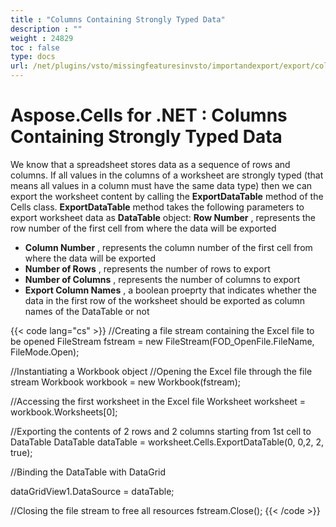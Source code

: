 ```yaml
---
title : "Columns Containing Strongly Typed Data" 
description : "" 
weight : 24829 
toc : false
type: docs
url: /net/plugins/vsto/missingfeaturesinvsto/importandexport/export/columns+containing+strongly+typed+data/
---
```


# Aspose.Cells for .NET : Columns Containing Strongly Typed Data


We know that a spreadsheet stores data as a sequence of rows and columns. If all values in the columns of a worksheet are strongly typed (that means all values in a column must have the same data type) then we can export the worksheet content by calling the **ExportDataTable** method of the Cells class. **ExportDataTable** method takes the following parameters to export worksheet data as **DataTable** object: **Row Number** , represents the row number of the first cell from where the data will be exported

*   **Column Number** , represents the column number of the first cell from where the data will be exported
*   **Number of Rows** , represents the number of rows to export
*   **Number of Columns** , represents the number of columns to export
*   **Export Column Names** , a boolean proeprty that indicates whether the data in the first row of the worksheet should be exported as column names of the DataTable or not

{{< code lang="cs" >}}
//Creating a file stream containing the Excel file to be opened
FileStream fstream = new FileStream(FOD_OpenFile.FileName, FileMode.Open);

//Instantiating a Workbook object
//Opening the Excel file through the file stream
Workbook workbook = new Workbook(fstream);

//Accessing the first worksheet in the Excel file
Worksheet worksheet = workbook.Worksheets[0];

//Exporting the contents of 2 rows and 2 columns starting from 1st cell to DataTable
DataTable dataTable = worksheet.Cells.ExportDataTable(0, 0,2, 2, true);

//Binding the DataTable with DataGrid

dataGridView1.DataSource = dataTable;

//Closing the file stream to free all resources
fstream.Close();
{{< /code >}}

